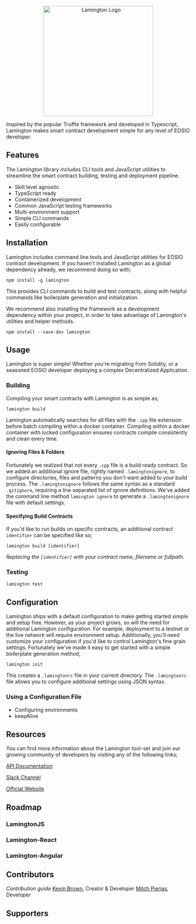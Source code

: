 <p align="center">
    <img src="https://lamington.io/logo.svg" alt="Lamington Logo" width="300"/>
</p>

Inspired by the popular Truffle framework and developed in Typescript, Lamington makes smart contract development simple for any level of EOSIO developer.

## Features

The Lamington library includes CLI tools and JavaScript utilities to streamline the smart contract building, testing and deployment pipeline.

- Skill level agnostic
- TypeScript ready
- Containerized development
- Common JavaScript testing frameworks
- Multi-environment support
- Simple CLI commands
- Easily configurable

## Installation

Lamington includes command line tools and JavaScript utilities for EOSIO contract development. If you haven't installed Lamington as a global dependency already, we recommend doing so with;

```
npm install -g lamington
```

This provides CLI commands to build and test contracts, along with helpful commands like boilerplate generation and initialization.

We recommend also installing the framework as a development dependency within your project, in order to take advantage of Lamington's utilities and helper methods.

```
npm install --save-dev lamington
```

## Usage

Lamington is super simple! Whether you're migrating from Solidity, or a seasoned EOSIO developer deploying a complex Decentralized Application.

### Building

Compiling your smart contracts with Lamington is as simple as;

```
lamington build
```

Lamington automatically searches for all files with the `.cpp` file extension before batch compiling within a docker container. Compiling within a docker container with locked configuration ensures contracts compile consistently and clean every time.

#### Ignoring Files & Folders

Fortunately we realized that not every `.cpp` file is a build ready contract. So we added an additional ignore file, rightly named `.lamingtonignore`, to configure directories, files and patterns you don't want added to your build process. The `.lamingtonignore` follows the same syntax as a standard `.gitignore`, requiring a line separated list of ignore definitions. We've added the command line method `lamington ignore` to generate a `.lamingtonignore` file with default settings.

#### Specifying Build Contracts

If you'd like to run builds on specific contracts, an additional contract `identifier` can be specified like so;

```
lamington build [identifier]
```

_Replacing the `[identifier]` with your contract name, filename or fullpath._

### Testing

```
lamington test
```

## Configuration

Lamington ships with a default configuration to make getting started simple and setup free. However, as your project grows, so will the need for additional Lamington configuration. For example, deployment to a testnet or the live network will require environment setup. Additionally, you'll need customize your configuration if you'd like to control Lamington's fine grain settings. Fortunately we've made it easy to get started with a simple boilerplate generation method;

```
lamington init
```

This creates a `.lamingtonrc` file in your current directory. The `.lamingtonrc` file allows you to configure additional settings using JSON syntax.

### Using a Configuration File

- Configuring environments
- keepAlive

## Resources

You can find more information about the Lamington tool-set and join our growing community of developers by visiting any of the following links;

[API Documentation](https://api.lamington.io)

[Slack Channel](https://forms.gle/yTjNA46oKywaD7FR6)

[Official Website](https://lamington.io)

## Roadmap

### LamingtonJS

### Lamington-React

### Lamington-Angular

## Contributors

_Contribution guide_
[Kevin Brown](https://github.com/thekevinbrown), Creator & Developer
[Mitch Pierias](https://github.com/MitchPierias), Developer

## Supporters
